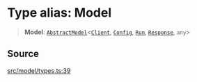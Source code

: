# Type alias: Model

> **Model**: [`AbstractModel`](../../../../../classes/AbstractModel.md)\<[`Client`](Client.md), [`Config`](../interfaces/Config.md), [`Run`](../interfaces/Run.md), [`Response`](../interfaces/Response.md), `any`\>

## Source

[src/model/types.ts:39](https://github.com/dexaai/llm-tools/blob/1257af6/src/model/types.ts#L39)
